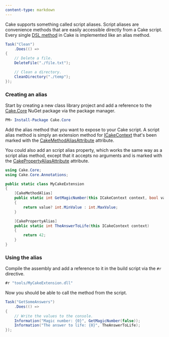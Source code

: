 ```yaml
---
content-type: markdown
---
```


Cake supports something called script aliases. Script aliases are convenience methods that are easily accessible directly from a Cake script. Every single [DSL method](/dsl) in Cake is implemented like an alias method.

```csharp
Task("Clean")
    .Does(() =>
{
    // Delete a file.
    DeleteFile("./file.txt");

    // Clean a directory.
    CleanDirectory("./temp");
});
```

### Creating an alias

Start by creating a new class library project and add a reference to the [Cake.Core](api://Cake.Core) NuGet package via the package manager.

```powershell
PM> Install-Package Cake.Core
```

Add the alias method that you want to expose to your Cake script. A script alias method is simply an extension method for [ICakeContext](api://T:Cake.Core.ICakeContext) that's been marked with the [CakeMethodAliasAttribute](api://T:Cake.Core.Annotations.CakeMethodAliasAttribute) attribute.

You could also add an script alias property, which works the same way as a script alias method, except that it accepts no arguments and is marked with the [CakePropertyAliasAttribute](api://T:Cake.Core.Annotations.CakePropertyAliasAttribute) attribute.

```csharp
using Cake.Core;
using Cake.Core.Annotations;

public static class MyCakeExtension
{
    [CakeMethodAlias]
    public static int GetMagicNumber(this ICakeContext context, bool value)
    {
        return value? int.MinValue : int.MaxValue;
    }

    [CakePropertyAlias]
    public static int TheAnswerToLife(this ICakeContext context)
    {
        return 42;
    }
}
```

### Using the alias

Compile the assembly and add a reference to it in the build script via the `#r` directive.

```csharp
#r "tools/MyCakeExtension.dll"
```

Now you should be able to call the method from the script.

```csharp
Task("GetSomeAnswers")
    .Does(() =>
{
    // Write the values to the console. 
    Information("Magic number: {0}", GetMagicNumber(false));
    Information("The answer to life: {0}", TheAnswerToLife);
});
```
